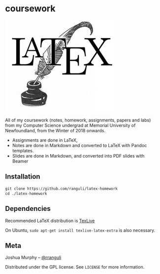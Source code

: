 # coursework
![](latex.png)

All of my coursework (notes, homework, assignments, papers and labs) from my Computer Science undergrad at Memorial University of Newfoundland, from the Winter of 2018 onwards. 

- Assignments are done in LaTeX,
- Notes are done in Markdown and converted to LaTeX with Pandoc templates.
- Slides are done in Markdown, and converted into PDF slides with Beamer




## Installation


```
git clone https://github.com/ranguli/latex-homework
cd ./latex-homework
```
## Dependencies

Recommended LaTeX distribution is [TexLive](https://www.tug.org/texlive/)

On Ubuntu, ``` sudo apt-get install texlive-latex-extra ``` is also necessary.

## Meta

Joshua Murphy – [@rranguli](https://twitter.com/rranguli)

Distributed under the GPL license. See ``LICENSE`` for more information.
